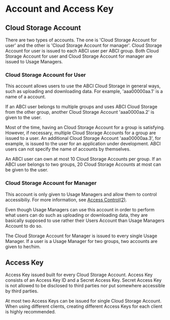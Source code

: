 
# Account and Access Key

## Cloud Storage Account

There are two types of accounts. The one is 'Cloud Storage Account for user' and the other is 'Cloud Storage Account for manager'. Cloud Storage Account for user is issued to each ABCI user per ABCI group. Both Cloud Storage Account for user and Cloud Storage Account for manager are issued to Usage Managers.

### Cloud Storage Account for User

This account allows users to use the ABCI Cloud Storage in general ways, such as uploading and downloading data. For example, 'aaa00000aa.1' is a name of a account.

If an ABCI user belongs to multiple groups and uses ABCI Cloud Storage from the other group, another Cloud Storage Account 'aaa0000aa.2' is given to the user.

Most of the time, having an Cloud Storage Account for a group is satisfying. However, if necessary, multiple Cloud Storage Accounts for a group are issued to a user. An additional Cloud Storage Account 'aaa00000aa.3', for example, is issued to the user for an application under development. ABCI users can not specify the name of accounts by themselves.

An ABCI user can own at most 10 Cloud Storage Accounts per group. If an ABCI user belongs to two groups, 20 Cloud Storage Accounts at most can be given to the user.

### Cloud Storage Account for Manager

This account is only given to Usage Managers and allow them to control accessibiliy. For more information, see [Access Control(2)](policy.md).

Even though Usage Managers can use this account in order to perform what users can do such as uploading or downloading data, they are basically supposed to use rather their Users Account than Usage Managers Account to do so.

The Cloud Storage Account for Manager is issued to every single Usage Manager. If a user is a Usage Manager for two groups, two accounts are given to her/him.

## Access Key

Access Key issued built for every Cloud Storage Account. Access Key consists of an Access Key ID and a Secret Access Key. Secret Access Key is not allowed to be disclosed to third parties nor put somewhere accessible by third parties.

At most two Access Keys can be issued for single Cloud Storage Account. When using different clients, creating different Access Keys for each client is highly recommended.


<!--
## Sub group

Group created in group. Sub group is used when applying access policy.
-->
